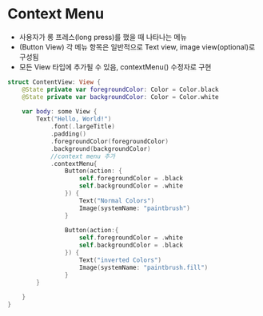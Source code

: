 # Context Menu
- 사용자가 롱 프레스(long press)를 했을 때 나타나는 메뉴
- (Button View) 각 메뉴 항목은 일반적으로 Text view, image view(optional)로 구성됨
- 모든 View 타입에 추가될 수 있음, contextMenu() 수정자로 구현

```Swift
struct ContentView: View {
    @State private var foregroundColor: Color = Color.black
    @State private var backgroundColor: Color = Color.white
    
    var body: some View {
        Text("Hello, World!")
            .font(.largeTitle)
            .padding()
            .foregroundColor(foregroundColor)
            .background(backgroundColor)
            //context menu 추가
            .contextMenu{
                Button(action: {
                    self.foregroundColor = .black
                    self.backgroundColor = .white
                }) {
                    Text("Normal Colors")
                    Image(systemName: "paintbrush")
                }
                
                Button(action:{
                    self.foregroundColor = .white
                    self.backgroundColor = .black
                }) {
                    Text("inverted Colors")
                    Image(systemName: "paintbrush.fill")
                }
        }
        
    }
}
```